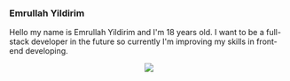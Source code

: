 ### Emrullah Yildirim

Hello my name is Emrullah Yildirim and I'm 18 years old. I want to be a full-stack developer in the future so currently I'm improving my skills in front-end developing.

<div align="center">
  <img src="https://komarev.com/ghpvc/?username=RealEmur&color=756428"/>
</div>
